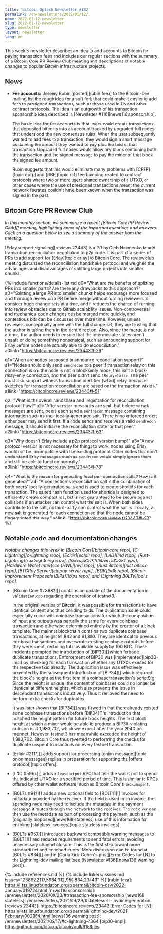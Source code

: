 ```yaml
---
title: 'Bitcoin Optech Newsletter #182'
permalink: /en/newsletters/2022/01/12/
name: 2022-01-12-newsletter
slug: 2022-01-12-newsletter
type: newsletter
layout: newsletter
lang: en
---
```

This week's newsletter describes an idea to add accounts to Bitcoin for
paying transaction fees and includes our regular sections with the
summary of a Bitcoin Core PR Review Club meeting and descriptions of notable changes to
popular Bitcoin infrastructure projects.

## News

- **Fee accounts:** Jeremy Rubin [posted][rubin feea] to the Bitcoin-Dev
  mailing list the rough idea for a soft fork that could make it easier
  to add fees to presigned transactions, such as those used in LN and
  other contract protocols.  The idea is an outgrowth of his transaction
  sponsorship idea described in [Newsletter #116][news116 sponsorship].

    The basic idea for fee accounts is that users could create
    transactions that deposited bitcoins into an account tracked by
    upgraded full nodes that understood the new consensus rules.  When
    the user subsequently wanted to add fees to a transaction, they
    would sign a short message containing the amount they wanted to pay
    plus the txid of that transaction.  Upgraded full nodes would allow
    any block containing both the transaction and the signed message to
    pay the miner of that block the signed fee amount.

    Rubin suggests that this would eliminate many problems with
    [CPFP][topic cpfp] and [RBF][topic rbf] fee bumping related to
    contract protocols where two or more users shared ownership of a
    UTXO, or other cases where the use of presigned transactions meant
    the current network feerates couldn't have been known when the
    transaction was signed in the past.

## Bitcoin Core PR Review Club

*In this monthly section, we summarize a recent [Bitcoin Core PR Review Club][]
meeting, highlighting some of the important questions and answers.  Click on a
question below to see a summary of the answer from the meeting.*

[Erlay support signaling][reviews 23443] is a PR by Gleb Naumenko to add
transaction reconciliation negotiation to p2p code. It is part of a series of
PRs to add support for [Erlay][topic erlay] to Bitcoin Core. The review club
meeting discussed the reconciliation handshake protocol and weighed the
advantages and disadvantages of splitting large projects into smaller chunks.

{% include functions/details-list.md
  q0="What are the benefits of splitting PRs into smaller parts? Are there any
drawbacks to this approach?"
  a0="Splitting a large PR into smaller chunks helps encourage more focused and
thorough review on a PR before merge without forcing reviewers to consider huge
change sets at a time, and it reduces the chance of running into review
obstacles due to Github scalability issues. Non-controversial and mechanical
code changes can be merged more quickly, and contentious bits can be discussed
over more time. However, unless reviewers conceptually agree with the full
change set, they are trusting that the author is taking them in the right
direction. Also, since the merge is not atomic, the author needs to ensure that
the intermediate states aren't unsafe or doing something nonsensical, such as
announcing support for Erlay before nodes are actually able to do reconciliation."
  a0link="https://bitcoincore.reviews/23443#l-29"

  q1="When are nodes supposed to announce reconciliation support?"
  a1="Nodes should only send `sendrecon` to a peer if transaction relay on this
connection is on: the node is not in blocksonly mode, this isn't a
block-relay-only connection, and the peer didn't send `fRelay=false`. The peer
must also support witness transaction identifier (wtxid) relay, because sketches
for transaction reconciliation are based on the transaction wtxids."
  a1link="https://bitcoincore.reviews/23443#l-51"

  q2="What is the overall handshake and 'registration for reconciliation'
protocol flow?"
  a2="After `version` messages are sent, but before `verack` messages are sent,
peers each send a `sendrecon` message containing information such as their
locally-generated salt. There is no enforced order; either peer may send it
first. If a node sends and receives a valid `sendrecon` message, it should
initialize the reconciliation state for that peer."
  a2link="https://bitcoincore.reviews/23443#l-63"

  q3="Why doesn't Erlay include a p2p protocol version bump?"
  a3="A new protocol version is not necessary for things to work; nodes using
Erlay would not be incompatible with the existing protocol. Older nodes that
don't understand Erlay messages such as `sendrecon` would simply ignore them
and still be able to function normally."
  a3link="https://bitcoincore.reviews/23443#l-78"

  q4="What is the reason for generating local per-connection salts? How is it
generated?"
  a4="A connection's reconciliation salt is the combination of both peers'
locally-generated salts and is used to create shortids for each transaction. The
salted hash function used for shortids is designed to efficiently create compact
ids, but is not guaranteed to be secure against collisions if an attacker can
control what the salt is. When both sides contribute to the salt, no third-party
can control what the salt is. Locally, a new salt is generated for each
connection so that the node cannot be fingerprinted this way."
  a4link="https://bitcoincore.reviews/23443#l-93"
%}

## Notable code and documentation changes

*Notable changes this week in [Bitcoin Core][bitcoin core repo],
[C-Lightning][c-lightning repo], [Eclair][eclair repo], [LND][lnd repo],
[Rust-Lightning][rust-lightning repo], [libsecp256k1][libsecp256k1
repo], [Hardware Wallet Interface (HWI)][hwi repo],
[Rust Bitcoin][rust bitcoin repo], [BTCPay Server][btcpay server repo],
[BDK][bdk repo], [Bitcoin Improvement Proposals (BIPs)][bips repo], and
[Lightning BOLTs][bolts repo].*

- [Bitcoin Core #23882][] contains an update of the documentation
  in `validation.cpp` regarding the operation of testnet3.

  In the original version of Bitcoin, it was possible for transactions to have identical content
  and thus colliding txids. The duplication issue could especially occur
  with coinbase transactions for which the composition of input and
  outputs was partially the same for every coinbase transaction <!--
  e.g. the outpoint being all 00s --> and otherwise determined entirely
  by the creator of a block template. The
  mainnet blockchain contains two duplicate coinbase transactions, at height
  91,842 and 91,880. They are identical to previous coinbase
  transactions and overwrote existing coinbase outputs before they were
  spent, reducing total available supply by 100 BTC.  These incidents
  prompted the introduction of [BIP30][] which forbade duplicate
  transactions. Enforcement of BIP30 was [implemented][bip30-impl]
  by checking for each transaction whether any UTXOs existed for the
  respective txid already. The duplication issue
  was effectively prevented by the subsequent introduction of [BIP34][] which
  required the block's height as the first item in a
  coinbase transaction's scriptSig. Since the height is unique, the
  content of coinbases could no longer be identical at different heights,
  which also prevents the issue in descendant transactions inductively.
  Thus it removed the need to perform extra checks for duplicates.

  It was later shown that [BIP34][] was flawed in that there already
  existed some coinbase transactions before [BIP34][]'s introduction
  that matched the height pattern for future block heights. The
  first block height at which a miner would be able to produce
  a BIP30-violating collision is at 1,983,702, which we expect after the
  year 2040 on mainnet. However, testnet3 has meanwhile exceeded the height
  of 1,983,702. Bitcoin Core thus reverted to performing
  the checks for duplicate unspent transactions on every testnet transaction.

- [Eclair #2117][] adds support for processing [onion message][topic onion
  messages] replies in preparation for supporting the [offers protocol][topic
  offers].

- [LND #5964][] adds a `leaseoutput` RPC that tells the wallet not to
  spend the indicated UTXO for a specified period of time.  This is
  similar to RPCs offered by other wallet software, such as Bitcoin
  Core's `lockunspent`.

- [BOLTs #912][] adds a new optional field to [BOLT11][] invoices for
  metadata provided by the receiver.  If the field is used in an
  invoice, the spending node may need to include the metadata in the
  payment message it routes through the network to the receiver.  The
  receiver can then use the metadata as part of processing the payment,
  such as the [originally proposed][news168 stateless] use of this
  information for enabling [stateless invoices][topic stateless
  invoices].

- [BOLTs #950][] introduces backward compatible warning messages to
  [BOLT1][] and reduces requirements to send fatal errors, avoiding
  unnecessary channel closure. This is the first step toward more
  standardized and enriched errors. More discussion can be found at
  [BOLTs #834][] and in
  [Carla Kirk-Cohen's post][Error Codes for LN] to the Lightning-dev
  mailing list (see [Newsletter #136][news136 warning post]).

{% include references.md %}
{% include linkers/issues.md issues="23882,2117,5964,912,950,834,23443" %}
[rubin feea]: https://lists.linuxfoundation.org/pipermail/bitcoin-dev/2022-January/019724.html
[news116 sponsorship]: /en/newsletters/2020/09/23/#transaction-fee-sponsorship
[news168 stateless]: /en/newsletters/2021/09/29/#stateless-ln-invoice-generation
[reviews 23443]: https://bitcoincore.reviews/23443
[Error Codes for LN]: https://lists.linuxfoundation.org/pipermail/lightning-dev/2021-February/002964.html
[news136 warning post]: /en/newsletters/2021/02/17/#c-lightning-4364
[bip30-impl]: https://github.com/bitcoin/bitcoin/pull/915/files

